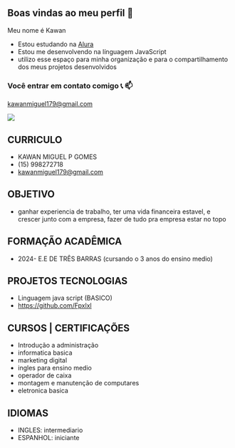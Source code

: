 ## Boas vindas ao meu perfil 🖤

Meu nome é Kawan

- Estou estudando na [Alura](https://www.alura.com.cr)
- Estou me desenvolvendo na línguagem JavaScript
- utilizo esse espaço para minha organização e para o compartilhamento dos meus projetos desenvolvidos

 ### Você entrar em contato comigo 📞 📫

kawanmiguel179@gmail.com

![](https://media1.tenor.com/m/NfEGhy9EiWkAAAAC/jealous.gif)


## CURRICULO

- KAWAN MIGUEL P GOMES
- (15) 998272718
- kawanmiguel179@gmail.com


## OBJETIVO
- ganhar experiencia de trabalho, ter uma vida financeira estavel, e crescer junto com a empresa, fazer de tudo pra empresa estar no topo 

## FORMAÇÃO ACADÊMICA
- 2024- E.E DE TRÊS BARRAS (cursando o 3 anos do ensino medio)

## PROJETOS TECNOLOGIAS 
- Linguagem java script (BASICO)
- https://github.com/Fpxlxl

## CURSOS | CERTIFICAÇÕES
- Introdução a administração
- informatica basica
- marketing digital
- ingles para ensino medio
- operador de caixa
- montagem e manutenção de computares
- eletronica basica

## IDIOMAS
- INGLES: intermediario
- ESPANHOL: iniciante
